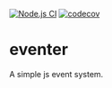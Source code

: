[![Node.js CI](https://github.com/Eleseer/eventer/actions/workflows/node.js.yml/badge.svg)](https://github.com/Eleseer/eventer/actions/workflows/node.js.yml)
[![codecov](https://codecov.io/gh/Eleseer/eventer/branch/main/graph/badge.svg?token=2RBZLFAQNA)](https://codecov.io/gh/Eleseer/eventer)

# eventer
 A simple js event system.
